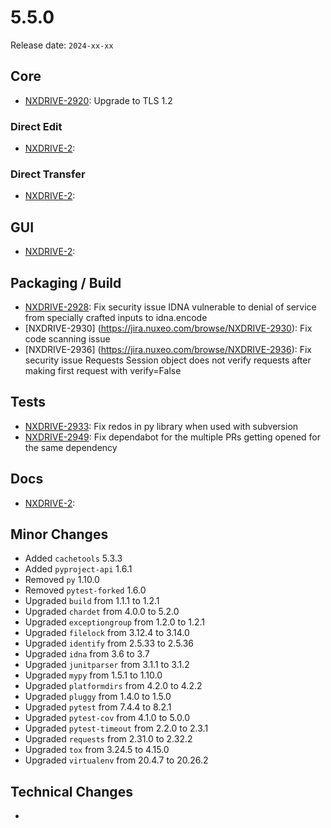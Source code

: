 # 5.5.0

Release date: `2024-xx-xx`

## Core

- [NXDRIVE-2920](https://jira.nuxeo.com/browse/NXDRIVE-2920): Upgrade to TLS 1.2

### Direct Edit

- [NXDRIVE-2](https://jira.nuxeo.com/browse/NXDRIVE-2):

### Direct Transfer

- [NXDRIVE-2](https://jira.nuxeo.com/browse/NXDRIVE-2):

## GUI

- [NXDRIVE-2](https://jira.nuxeo.com/browse/NXDRIVE-2):

## Packaging / Build

- [NXDRIVE-2928](https://jira.nuxeo.com/browse/NXDRIVE-2928): Fix security issue IDNA vulnerable to denial of service from specially crafted inputs to idna.encode
- [NXDRIVE-2930] (https://jira.nuxeo.com/browse/NXDRIVE-2930): Fix code scanning issue
- [NXDRIVE-2936] (https://jira.nuxeo.com/browse/NXDRIVE-2936): Fix security issue Requests Session object does not verify requests after making first request with verify=False

## Tests

- [NXDRIVE-2933](https://jira.nuxeo.com/browse/NXDRIVE-2933): Fix redos in py library when used with subversion
- [NXDRIVE-2949](https://jira.nuxeo.com/browse/NXDRIVE-2949): Fix dependabot for the multiple PRs getting opened for the same dependency


## Docs

- [NXDRIVE-2](https://jira.nuxeo.com/browse/NXDRIVE-2):

## Minor Changes

- Added `cachetools` 5.3.3
- Added `pyproject-api` 1.6.1
- Removed `py` 1.10.0
- Removed `pytest-forked` 1.6.0
- Upgraded `build` from 1.1.1 to 1.2.1
- Upgraded `chardet` from 4.0.0 to 5.2.0
- Upgraded `exceptiongroup` from 1.2.0 to 1.2.1
- Upgraded `filelock` from 3.12.4 to 3.14.0
- Upgraded `identify` from 2.5.33 to 2.5.36
- Upgraded `idna` from 3.6 to 3.7
- Upgraded `junitparser` from 3.1.1 to 3.1.2
- Upgraded `mypy` from 1.5.1 to 1.10.0
- Upgraded `platformdirs` from 4.2.0 to 4.2.2
- Upgraded `pluggy` from 1.4.0 to 1.5.0
- Upgraded `pytest` from 7.4.4 to 8.2.1
- Upgraded `pytest-cov` from 4.1.0 to 5.0.0
- Upgraded `pytest-timeout` from 2.2.0 to 2.3.1
- Upgraded `requests` from 2.31.0 to 2.32.2
- Upgraded `tox` from 3.24.5 to 4.15.0
- Upgraded `virtualenv` from 20.4.7 to 20.26.2

## Technical Changes

-
